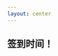 ```yaml
---
layout: center
---
```


## 签到时间！

<QRCodeWithHint
  class="m-auto w-fit"
  :width="360"
  type="canvas"
  data="https://www.wjx.cn/vm/YnAYjeb.aspx"
  :imageOptions="{ margin: 10 }"
  :dotsOptions="{ type: 'extra-rounded' }"
  hint="扫描二维码提交信息完成签到"
/>
